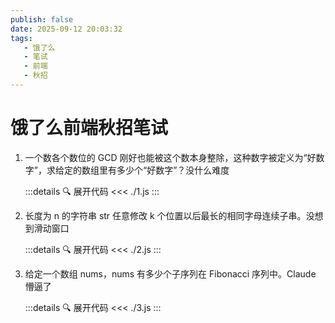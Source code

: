 ```yaml
---
publish: false
date: 2025-09-12 20:03:32
tags:
   - 饿了么
   - 笔试
   - 前端
   - 秋招
---
```


# 饿了么前端秋招笔试

1. 一个数各个数位的 GCD 刚好也能被这个数本身整除，这种数字被定义为“好数字”，求给定的数组里有多少个“好数字”？<el-tag type='success'>没什么难度</el-tag>

    :::details 🔍 展开代码
    <<< ./1.js
    :::

2. 长度为 n 的字符串 str 任意修改 k 个位置以后最长的相同字母连续子串。<el-tag type='warning'>没想到滑动窗口</el-tag>

    :::details 🔍 展开代码
    <<< ./2.js
    :::

3. 给定一个数组 nums，nums 有多少个子序列在 Fibonacci 序列中。<el-tag type='danger'>Claude 懵逼了</el-tag>

    :::details 🔍 展开代码
    <<< ./3.js
    :::